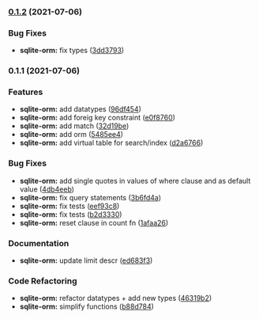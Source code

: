 ### [0.1.2](https://github.com/thestrawhats/react-native-modules/compare/sqlite-orm@0.1.1...sqlite-orm@0.1.2) (2021-07-06)


### Bug Fixes

* **sqlite-orm:** fix types ([3dd3793](https://github.com/thestrawhats/react-native-modules/commit/3dd3793ddc4f617e202e6d45933508906cb7ea9c))

### 0.1.1 (2021-07-06)


### Features

* **sqlite-orm:** add datatypes ([96df454](https://github.com/thestrawhats/react-native-modules/commit/96df4544961e82c93785e3ae77ee2dbc74f3ea7e))
* **sqlite-orm:** add foreig key constraint ([e0f8760](https://github.com/thestrawhats/react-native-modules/commit/e0f8760a1ab0108628ac514276a32315019049e7))
* **sqlite-orm:** add match ([32d19be](https://github.com/thestrawhats/react-native-modules/commit/32d19be886576c61110a80b17c47839a5efbb137))
* **sqlite-orm:** add orm ([5485ee4](https://github.com/thestrawhats/react-native-modules/commit/5485ee40dcf06b55ddd6391c626fad9dc4e1241f))
* **sqlite-orm:** add virtual table for search/index ([d2a6766](https://github.com/thestrawhats/react-native-modules/commit/d2a676617c4a295e3424c8b6b3e6456f744c6fec))


### Bug Fixes

* **sqlite-orm:** add single quotes in values of where clause and as default value ([4db4eeb](https://github.com/thestrawhats/react-native-modules/commit/4db4eeb7093f3bfd9fdfca5f2b6cf7d5cbab402f))
* **sqlite-orm:** fix query statements ([3b6fd4a](https://github.com/thestrawhats/react-native-modules/commit/3b6fd4a56eec7907645de62db2b76fa43d3057a5))
* **sqlite-orm:** fix tests ([eef93c8](https://github.com/thestrawhats/react-native-modules/commit/eef93c821f6fd7695e97c47e09725d251dfc0898))
* **sqlite-orm:** fix tests ([b2d3330](https://github.com/thestrawhats/react-native-modules/commit/b2d3330fa7847dfc72ea097bf93309c053cf2d9c))
* **sqlite-orm:** reset clause in count fn ([1afaa26](https://github.com/thestrawhats/react-native-modules/commit/1afaa26eddf4c127e1297f3bf2eb7bc458851c01))


### Documentation

* **sqlite-orm:** update limit descr ([ed683f3](https://github.com/thestrawhats/react-native-modules/commit/ed683f31dbd1732bb22cd54253d7fce04a14fff1))


### Code Refactoring

* **sqlite-orm:** refactor datatypes + add new types ([46319b2](https://github.com/thestrawhats/react-native-modules/commit/46319b2091d7f726046441d845dab1710652ca82))
* **sqlite-orm:** simplify functions ([b88d784](https://github.com/thestrawhats/react-native-modules/commit/b88d784c6905db661bcad0e92403458312ccb562))

